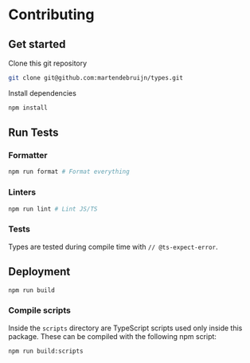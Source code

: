# Contributing

## Get started

Clone this git repository

```sh
git clone git@github.com:martendebruijn/types.git
```

Install dependencies

```sh
npm install
```

## Run Tests

### Formatter

```sh
npm run format # Format everything
```

### Linters

```sh
npm run lint # Lint JS/TS
```

### Tests

Types are tested during compile time with `// @ts-expect-error`.

## Deployment

```sh
npm run build
```

### Compile scripts

Inside the `scripts` directory are TypeScript scripts used only inside this package.
These can be compiled with the following npm script:

```sh
npm run build:scripts
```
